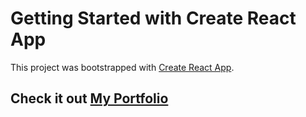 # Getting Started with Create React App

This project was bootstrapped with [Create React App](https://github.com/facebook/create-react-app).

## Check it out [My Portfolio](https://shamikae.github.io/MyPortfolio/)

